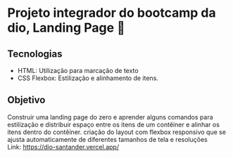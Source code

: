 # Projeto integrador do bootcamp da dio, Landing Page :page_with_curl: 
## Tecnologias
- HTML: Utilização para marcação de texto
- CSS Flexbox: Estilização e alinhamento de itens.
## Objetivo
 Construir uma landing page do zero e aprender alguns comandos para estilização e distribuir espaço entre os itens de um contêiner e alinhar os itens dentro do contêiner. criação do layout com flexbox responsivo que se ajusta automaticamente de diferentes tamanhos de tela e resoluções <br>
Link: https://dio-santander.vercel.app/
